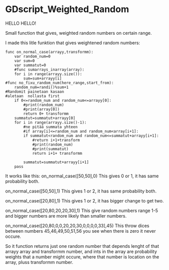 # GDscript_Weighted_Random
HELLO HELLO!

Small function that gives, weighted random numbers on certain range.

I made this litle funktion that gives weightened random numbers:

	func on_normal_case(arrayy,transformm):
		var random_num=0
		var sum=0
		var summatut=0
		#func sumarrays_inarray(array):
		for i in range(arrayy.size()):
			sum=sum+arrayy[i]
	#func no_fixu_random_num(here_range,start_from):
		random_num=randi()%sum+1
	#Randomit painetaan kasaan
	#aletaan  nollasta first
		if 0<=random_num and random_num<=arrayy[0]:
			#print(random_num)
			#print(array[0])
			return 0+ transformm
		summatut=summatut+arrayy[0]
		for i in range(arrayy.size()-1):
			#ne pitää summata yhteen
			#if array[i]<=random_num and random_num<array[i+1]:
			if summatut<random_num and random_num<=summatut+arrayy[i+1]:
				#return i+1+transform
				#print(random_num)
				#print(summatut)
				return i+1+ transformm

			summatut=summatut+arrayy[i+1]
		pass

It works like this:
on_normal_case([50,50],0)
This gives 0 or 1, it has same probability both.

on_normal_case([50,50],1)
This gives 1 or 2, it has same probability both.

on_normal_case([20,80],1)
This gives 1 or 2, it has bigger change to get two.

on_normal_case([20,80,20,20,30],1)
This give random numbers range 1-5 and bigger numbers are more likely than smaller numbers.

on_normal_case([20,80,0,0,20,20,30,0,0,0,0,33],45)
This throw dices between numbers 45,46,49,50,51,56 you see when there is zero it never occure.

So it function returns just one random number that depends lenght of that arrayy array and transformm number, and ints in the array are probability weights that a number might occure, where that number is location on the array, pluss transformm number.
